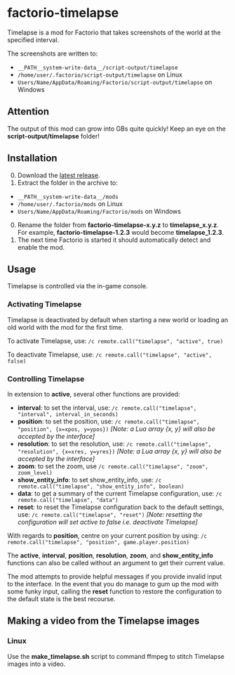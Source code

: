 # factorio-timelapse

Timelapse is a mod for Factorio that takes screenshots of the world at the specified interval.

The screenshots are written to:
* `__PATH__system-write-data__/script-output/timelapse`
* `/home/user/.factorio/script-output/timelapse` on Linux
* `Users/Name/AppData/Roaming/Factorio/script-output/timelapse` on Windows

## Attention
The output of this mod can grow into GBs quite quickly! Keep an eye on the **script-output/timelapse** folder!

## Installation
0. Download the [latest release](https://github.com/david-wm-sanders/factorio-timelapse/releases).
0. Extract the folder in the archive to:
  * `__PATH__system-write-data__/mods`
  * `/home/user/.factorio/mods` on Linux
  * `Users/Name/AppData/Roaming/Factorio/mods` on Windows
0. Rename the folder from **factorio-timelapse-x.y.z** to **timelapse_x.y.z**.  
   For example, **factorio-timelapse-1.2.3** would become **timelapse_1.2.3**.
0. The next time Factorio is started it should automatically detect and enable the mod.

## Usage
Timelapse is controlled via the in-game console.
### Activating Timelapse
Timelapse is deactivated by default when starting a new world or loading an old world with the mod for the first time.

To activate Timelapse, use: `/c remote.call("timelapse", "active", true)`

To deactivate Timelapse, use: `/c remote.call("timelapse", "active", false)`

### Controlling Timelapse
In extension to **active**, several other functions are provided:

* **interval**: to set the interval, use: `/c remote.call("timelapse", "interval", interval_in_seconds)`
* **position**: to set the position, use: `/c remote.call("timelapse", "position", {x=xpos, y=ypos})` *[Note: a Lua array {x, y} will also be accepted by the interface]*
* **resolution**: to set the resolution, use: `/c remote.call("timelapse", "resolution", {x=xres, y=yres})` *[Note: a Lua array {x, y} will also be accepted by the interface]*
* **zoom**: to set the zoom, use `/c remote.call("timelapse", "zoom", zoom_level)`
* **show_entity_info**: to set show_entity_info, use: `/c remote.call("timelapse", "show_entity_info", boolean)`
* **data**: to get a summary of the current Timelapse configuration, use: `/c remote.call("timelapse", "data")`
* **reset**: to reset the Timelapse configuration back to the default settings, use: `/c remote.call("timelapse", "reset")` *[Note: resetting the configuration will set active to false i.e. deactivate Timelapse]*

With regards to **position**, centre on your current position by using: `/c remote.call("timelapse", "position", game.player.position)`

The **active**, **interval**, **position**, **resolution**, **zoom**, and **show_entity_info** functions can also be called without an argument to get their current value.

The mod attempts to provide helpful messages if you provide invalid input to the interface. In the event that you do manage to gum up the mod with some funky input, calling the **reset** function to restore the configuration to the default state is the best recourse.

## Making a video from the Timelapse images
### Linux
Use the **make_timelapse.sh** script to command ffmpeg to stitch Timelapse images into a video.
